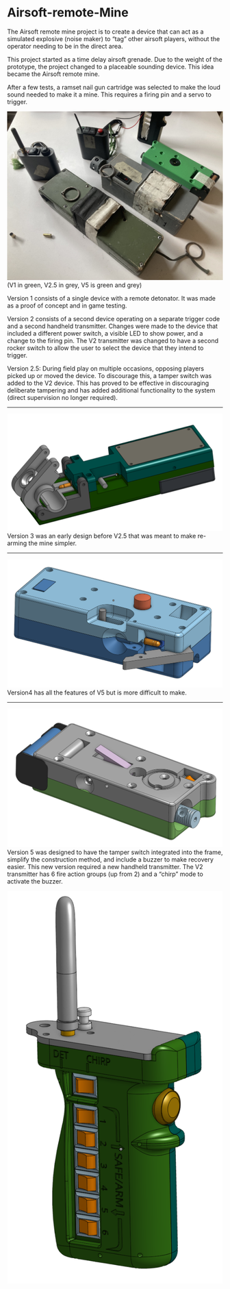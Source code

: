 # Airsoft-remote-Mine
The Airsoft remote mine project is to create a device that can act as a simulated explosive (noise maker) to “tag” other airsoft players, without the operator needing to be in the direct area.

This project started as a time delay airsoft grenade. Due to the weight of the prototype, the project changed to a placeable sounding device. This idea became the Airsoft remote mine. 

After a few tests, a ramset nail gun cartridge was selected to make the loud sound needed to make it a mine. This requires a firing pin and a servo to trigger. 

![Airsoft remote Explosive V1,V2, and V5](/images/ARE%202.jpg)
(V1 in green, V2.5 in grey, V5 is green and grey)

Version 1 consists of a single device with a remote detonator. It was made as a proof of concept and in game testing. 

Version 2 consists of a second device operating on a separate trigger code and a second handheld transmitter. Changes were made to the device that included a different power switch, a visible LED to show power, and a change to the firing pin. The V2 transmitter was changed to have a second rocker switch to allow the user to select the device that they intend to trigger. 

Version 2.5: During field play on multiple occasions, opposing players picked up or moved the device. To discourage this, a tamper switch was added to the V2 device. This has proved to be effective in discouraging deliberate tampering and has added additional functionality to the system (direct supervision no longer required). 
_____________________________________
![Airsoft Remote Explosive V3](/images/Airsoft%20Remote%20Explosive%20V3.PNG)
Version 3 was an early design before V2.5 that was meant to make re-arming the mine simpler. 
_____________________________________
![Airsoft Remote Explosive V4](/images/Airsoft%20Remote%20Explosive%20V4.PNG)
Version4 has all the features of V5 but is more difficult to make. 
_____________________________________
![Airsoft Remote Explosive V5](/images/Airsoft%20Remote%20Explosive%20V5.PNG)
Version 5 was designed to have the tamper switch integrated into the frame, simplify the construction method, and include a buzzer to make recovery easier. This new version required a new handheld transmitter. The V2 transmitter has 6 fire action groups (up from 2) and a “chirp” mode to activate the buzzer. 

![Hand Transmitter V2](/images/Airsoft%20Remote%20Mine%20Hand%20unit%20V2.PNG)
